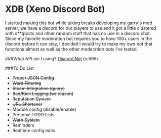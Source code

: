 # XDB (Xeno Discord Bot)

I started making this bot while taking breaks developing my garry's mod server, we have a discord for our players to use and it got
a little clustered with s**tposts and other random stuff that has no use in a discord chat. Since my favorite moderation bot requires
you to have 100+ users in the discord before it can stay, I decided I would try to make my own bot that functions almost as well as the
other moderation bots i've tested.

###What API am I using? 
[Discord.Net](https://github.com/RogueException/Discord.Net) (rc595)

###To Do List

- ~~Proper JSON Config~~
- ~~Word Filtering~~
- ~~Steam Integration (query)~~
- ~~Ban/Kick Logging (w/ reason)~~
- ~~Reputation System~~
- ~~URL Shortener~~
- Module config (disable/enable)
- ~~Personal TODO Lists~~
- ~~Warn System~~
- Reminders
- Realtime config edits

